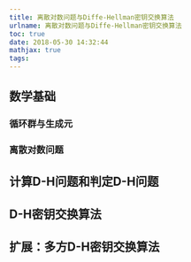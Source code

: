 ```yaml
---
title: 离散对数问题与Diffe-Hellman密钥交换算法
urlname: 离散对数问题与Diffe-Hellman密钥交换算法
toc: true
date: 2018-05-30 14:32:44
mathjax: true
tags:
---
```


## 数学基础

### 循环群与生成元

### 离散对数问题

## 计算D-H问题和判定D-H问题

## D-H密钥交换算法

## 扩展：多方D-H密钥交换算法
